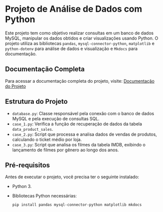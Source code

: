 # Projeto de Análise de Dados com Python

Este projeto tem como objetivo realizar consultas em um banco de dados MySQL, manipular os dados obtidos e criar visualizações usando Python. O projeto utiliza as bibliotecas `pandas`, `mysql-connector-python`, `matplotlib` e `python-dotenv` para análise de dados e visualização e `Mkdocs` para documentação.

## Documentação Completa

Para acessar a documentação completa do projeto, visite: [Documentação do Projeto](https://herbertsouto.github.io/lqbx/)

## Estrutura do Projeto

- `database.py`: Classe responsável pela conexão com o banco de dados MySQL e pela execução de consultas SQL.
- `case_1.py`: Verifica a função de recuperação de dados da tabela `data_product_sales`.
- `case_2.py`: Script que processa e analisa dados de vendas de produtos, calculando o ticket médio por loja.
- `case_3.py`: Script que analisa os filmes da tabela IMDB, exibindo o lançamento de filmes por gênero ao longo dos anos.

## Pré-requisitos

Antes de executar o projeto, você precisa ter o seguinte instalado:

- Python 3.

- Bibliotecas Python necessárias:

  ```bash
  pip install pandas mysql-connector-python matplotlib mkdocs
